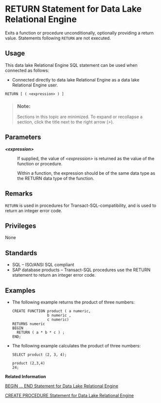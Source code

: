 <!-- loioa623cb4484f21015bfd3efd8ac01df2f -->

# RETURN Statement for Data Lake Relational Engine

Exits a function or procedure unconditionally, optionally providing a return value. Statements following `RETURN` are not executed.



<a name="loioa623cb4484f21015bfd3efd8ac01df2f__section_ovp_dvr_znb"/>

## Usage

This data lake Relational Engine SQL statement can be used when connected as follows:

-   Connected directly to data lake Relational Engine as a data lake Relational Engine user.



```
RETURN [ ( <expression> ) ]
```



> ### Note:  
> Sections in this topic are minimized. To expand or recollapse a section, click the title next to the right arrow \(*\>*\).



<a name="loioa623cb4484f21015bfd3efd8ac01df2f__IQ_Parameters"/>

## Parameters


<dl>
<dt><b>

*<expression\>*

</b></dt>
<dd>

If supplied, the value of *<expression\>* is returned as the value of the function or procedure.

Within a function, the expression should be of the same data type as the RETURN data type of the function.



</dd>
</dl>



<a name="loioa623cb4484f21015bfd3efd8ac01df2f__IQ_Usage"/>

## Remarks

`RETURN` is used in procedures for Transact-SQL-compatibility, and is used to return an integer error code.



<a name="loioa623cb4484f21015bfd3efd8ac01df2f__IQ_Permissions"/>

## Privileges

None



<a name="loioa623cb4484f21015bfd3efd8ac01df2f__IQ_Standards"/>

## Standards

-   SQL – ISO/ANSI SQL compliant
-   SAP database products – Transact-SQL procedures use the RETURN statement to return an integer error code.



<a name="loioa623cb4484f21015bfd3efd8ac01df2f__IQ_Examples"/>

## Examples

-   The following example returns the product of three numbers:

    ```
    CREATE FUNCTION product ( a numeric,
                    b numeric ,
                    c numeric)
    RETURNS numeric
    BEGIN
      RETURN ( a * b * c ) ;
    END;
    ```

-   The following example calculates the product of three numbers:

    ```
    SELECT product (2, 3, 4);
    ```

    ```
    product (2,3,4)
    24;
    ```


**Related Information**  


[BEGIN … END Statement for Data Lake Relational Engine](begin-end-statement-for-data-lake-relational-engine-a6142de.md "Groups SQL statements together.")

[CREATE PROCEDURE Statement for Data Lake Relational Engine](create-procedure-statement-for-data-lake-relational-engine-a6185b2.md "Creates a new user-defined SQL procedure in the database.")

